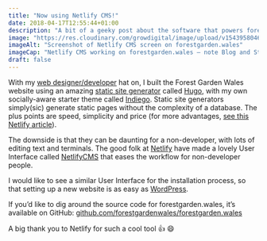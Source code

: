```yaml
---
title: "Now using Netlify CMS!"
date: 2018-04-17T12:55:44+01:00
description: "A bit of a geeky post about the software that powers forestgarden.wales"
image: "https://res.cloudinary.com/growdigital/image/upload/v1543958046/netlifycms-39708805630.png"
imageAlt: "Screenshot of Netlify CMS screen on forestgarden.wales"
imageCap: "Netlify CMS working on forestgarden.wales – note Blog and Status categories"
draft: false
---
```


With my [web designer/developer](https://www.growdigital.org/) hat on, I built the Forest Garden Wales website using an amazing [static site generator](https://www.staticgen.com/) called [Hugo](https://gohugo.io/), with my own socially-aware starter theme called [Indiego](https://www.indiego.org.uk/). Static site generators simply(sic) generate static pages without the complexity of a database. The plus points are speed, simplicity and price (for more advantages, [see this Netlify article](https://www.netlify.com/blog/2016/05/18/9-reasons-your-site-should-be-static/)).

The downside is that they can be daunting for a non-developer, with lots of editing text and terminals. The good folk at [Netlify](https://www.netlify.com/) have made a lovely User Interface called [NetlifyCMS](https://www.netlifycms.org/) that eases the workflow for non-developer people. 

I would like to see a similar User Interface for the installation process, so that setting up a new website is as easy as [WordPress](http://www.wordpress.org/).

If you’d like to dig around the source code for forestgarden.wales, it’s available on GitHub: [github.com/forestgardenwales/forestgarden.wales](https://github.com/forestgardenwales/forestgarden.wales)

A big thank you to Netlify for such a cool tool 👍 😄
